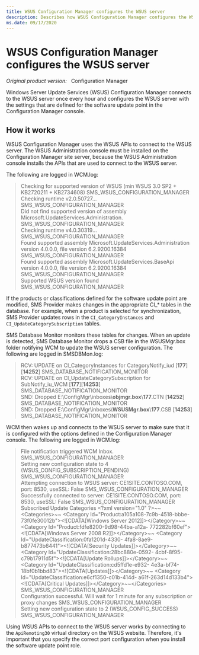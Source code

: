 ```yaml
---
title: WSUS Configuration Manager configures the WSUS server
description: Describes how WSUS Configuration Manager configures the WSUS server with the settings that are defined for the software update point in the Configuration Manager console.
ms.date: 09/17/2020
---
```

# WSUS Configuration Manager configures the WSUS server

_Original product version:_ &nbsp; Configuration Manager

Windows Server Update Services (WSUS) Configuration Manager connects to the WSUS server once every hour and configures the WSUS server with the settings that are defined for the software update point in the Configuration Manager console.

## How it works

WSUS Configuration Manager uses the WSUS APIs to connect to the WSUS server. The WSUS Administration console must be installed on the Configuration Manager site server, because the WSUS Administration console installs the APIs that are used to connect to the WSUS server.

The following are logged in WCM.log:

> Checking for supported version of WSUS (min WSUS 3.0 SP2 + KB2720211 + KB2734608)  SMS_WSUS_CONFIGURATION_MANAGER  
> Checking runtime v2.0.50727...   SMS_WSUS_CONFIGURATION_MANAGER  
> Did not find supported version of assembly Microsoft.UpdateServices.Administration.   SMS_WSUS_CONFIGURATION_MANAGER  
> Checking runtime v4.0.30319...   SMS_WSUS_CONFIGURATION_MANAGER  
> Found supported assembly Microsoft.UpdateServices.Administration version 4.0.0.0, file version 6.2.9200.16384     SMS_WSUS_CONFIGURATION_MANAGER  
> Found supported assembly Microsoft.UpdateServices.BaseApi version 4.0.0.0, file version 6.2.9200.16384     SMS_WSUS_CONFIGURATION_MANAGER  
> Supported WSUS version found   SMS_WSUS_CONFIGURATION_MANAGER

If the products or classifications defined for the software update point are modified, SMS Provider makes changes in the appropriate CI_* tables in the database. For example, when a product is selected for synchronization, SMS Provider updates rows in the `CI_CategoryInstances` and `CI_UpdateCategorySubscription` tables.

SMS Database Monitor monitors these tables for changes. When an update is detected, SMS Database Monitor drops a CSB file in the WSUSMgr.box folder notifying WCM to update the WSUS server configuration. The following are logged in SMSDBMon.log:

> RCV: UPDATE on CI_CategoryInstances for CategoryNotify_iud [**177**][**14252**] SMS_DATABASE_NOTIFICATION_MONITOR  
> RCV: UPDATE on CI_UpdateCategorySubscription for SubNotify_iu_WCM [**177**][**14253**]   SMS_DATABASE_NOTIFICATION_MONITOR  
> SND: Dropped E:\ConfigMgr\inboxes\\**objmgr.box**\\**177**.CTN [**14252**]          SMS_DATABASE_NOTIFICATION_MONITOR  
> SND: Dropped E:\ConfigMgr\inboxes\\**WSUSMgr.box**\\**177**.CSB [**14253**]         SMS_DATABASE_NOTIFICATION_MONITOR

WCM then wakes up and connects to the WSUS server to make sure that it is configured with the options defined in the Configuration Manager console. The following are logged in WCM.log:

> File notification triggered WCM Inbox. SMS_WSUS_CONFIGURATION_MANAGER  
> Setting new configuration state to 4 (WSUS_CONFIG_SUBSCRIPTION_PENDING)    SMS_WSUS_CONFIGURATION_MANAGER  
> Attempting connection to WSUS server: CE1SITE.CONTOSO.COM, port: 8530, useSSL: False SMS_WSUS_CONFIGURATION_MANAGER  
> Successfully connected to server: CE1SITE.CONTOSO.COM, port: 8530, useSSL: False SMS_WSUS_CONFIGURATION_MANAGER  
> Subscribed Update Categories \<?xml version="1.0" ?>\~~\<Categories>~~      \<Category Id="Product:a105a108-7c9b-4518-bbbe- 73f0fe30012b">\<![CDATA[Windows Server 2012]]>\</Category>~~ \<Category Id="Product:fdfe8200-9d98-44ba-a12a- 772282bf60ef">\<![CDATA[Windows Server 2008 R2]]>\</Category>~~           \<Category Id="UpdateClassification:0fa1201d-4330- 4fa8-8ae9-b877473b6441">\<![CDATA[Security Updates]]>\</Category>~~ \<Category Id="UpdateClassification:28bc880e-0592- 4cbf-8f95-c79b17911d5f">\<![CDATA[Update Rollups]]>\</Category>~~              \<Category Id="UpdateClassification:cd5ffd1e-e932- 4e3a-bf74-18bf0b1bbd83">\<![CDATA[Updates]]>\</Category>~~ \<Category Id="UpdateClassification:e6cf1350-c01b-414d- a61f-263d14d133b4">\<![CDATA[Critical Updates]]>\</Category>~~\</Categories>  SMS_WSUS_CONFIGURATION_MANAGER  
> Configuration successful. Will wait for 1 minute for any subscription or proxy changes SMS_WSUS_CONFIGURATION_MANAGER  
> Setting new configuration state to 2 (WSUS_CONFIG_SUCCESS)      SMS_WSUS_CONFIGURATION_MANAGER

Using WSUS APIs to connect to the WSUS server works by connecting to the `ApiRemoting30` virtual directory on the WSUS website. Therefore, it's important that you specify the correct port configuration when you install the software update point role.
